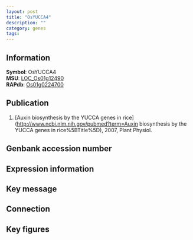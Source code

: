 ```yaml
---
layout: post
title: "OsYUCCA4"
description: ""
category: genes
tags: 
---
```


## Information
__Symbol__: OsYUCCA4  
__MSU__: [LOC_Os01g12490](http://rice.plantbiology.msu.edu/cgi-bin/ORF_infopage.cgi?orf=LOC_Os01g12490)  
__RAPdb__: [Os01g0224700](http://rapdb.dna.affrc.go.jp/viewer/gbrowse_details/irgsp1?name=Os01g0224700)  

## Publication
1. [Auxin biosynthesis by the YUCCA genes in rice](http://www.ncbi.nlm.nih.gov/pubmed?term=Auxin biosynthesis by the YUCCA genes in rice%5BTitle%5D), 2007, Plant Physiol.

## Genbank accession number

## Expression information

## Key message

## Connection

## Key figures


